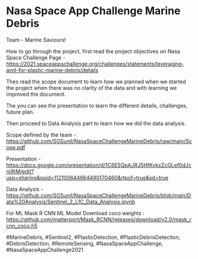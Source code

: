 # Nasa Space App Challenge Marine Debris
Team - Marine Saviours! 

How to go through the project, first read the project objectives on Nasa Space Challenge Page - https://2021.spaceappschallenge.org/challenges/statements/leveraging-aiml-for-plastic-marine-debris/details

Thes read the scope document to learn how we planned when we started the project when there was no clarity of the data and with learning we improved the document.

The you can see the presentation to learn the different details, challenges, future plan.

Then proceed to Data Analysis part to learn how we did the data analysis.

Scope defined by the team - https://github.com/SGSunil/NasaSpaceChallengeMarineDebris/raw/main/Scope.pdf

Presentation - https://docs.google.com/presentation/d/1C6E5QpAJRJ5HfKvkxZcGLef0dJcni9tM/edit?usp=sharing&ouid=112100644664490170460&rtpof=true&sd=true

Data Analysis - https://github.com/SGSunil/NasaSpaceChallengeMarineDebris/blob/main/Data%20Analysis/Sentinel_2_L1C_Data_Analysis.ipynb 

For ML Mask R CNN ML Model
  Download coco weights : https://github.com/matterport/Mask_RCNN/releases/download/v2.0/mask_rcnn_coco.h5
  
  #MarineDebris, #Sentinel2, #PlasticDetection, #PlasticDebrisDetection, #DebrisDetection, #RemoteSensing, #NasaSpaceAppChallenge, #NasaSpaceAppChallenge2021
